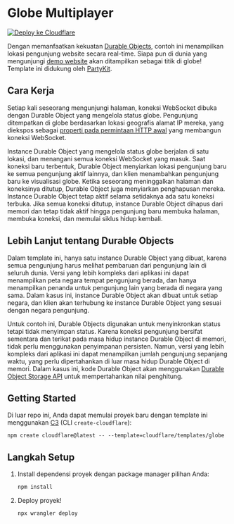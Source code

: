 # Globe Multiplayer

[![Deploy ke Cloudflare](https://deploy.workers.cloudflare.com/button)](https://deploy.workers.cloudflare.com/?url=https://github.com/cloudflare/templates/tree/main/globe)

<!-- dash-content-start -->

Dengan memanfaatkan kekuatan [Durable Objects](https://developers.cloudflare.com/durable-objects/), contoh ini menampilkan lokasi pengunjung website secara real-time. Siapa pun di dunia yang mengunjungi [demo website](https://globe.dimas.fun) akan ditampilkan sebagai titik di globe! Template ini didukung oleh [PartyKit](https://www.partykit.io/).

## Cara Kerja

Setiap kali seseorang mengunjungi halaman, koneksi WebSocket dibuka dengan Durable Object yang mengelola status globe. Pengunjung ditempatkan di globe berdasarkan lokasi geografis alamat IP mereka, yang diekspos sebagai [properti pada permintaan HTTP awal](https://developers.cloudflare.com/workers/runtime-apis/request/#incomingrequestcfproperties) yang membangun koneksi WebSocket.

Instance Durable Object yang mengelola status globe berjalan di satu lokasi, dan menangani semua koneksi WebSocket yang masuk. Saat koneksi baru terbentuk, Durable Object menyiarkan lokasi pengunjung baru ke semua pengunjung aktif lainnya, dan klien menambahkan pengunjung baru ke visualisasi globe. Ketika seseorang meninggalkan halaman dan koneksinya ditutup, Durable Object juga menyiarkan penghapusan mereka. Instance Durable Object tetap aktif selama setidaknya ada satu koneksi terbuka. Jika semua koneksi ditutup, instance Durable Object dihapus dari memori dan tetap tidak aktif hingga pengunjung baru membuka halaman, membuka koneksi, dan memulai siklus hidup kembali.

## Lebih Lanjut tentang Durable Objects

Dalam template ini, hanya satu instance Durable Object yang dibuat, karena semua pengunjung harus melihat pembaruan dari pengunjung lain di seluruh dunia. Versi yang lebih kompleks dari aplikasi ini dapat menampilkan peta negara tempat pengunjung berada, dan hanya menampilkan penanda untuk pengunjung lain yang berada di negara yang sama. Dalam kasus ini, instance Durable Object akan dibuat untuk setiap negara, dan klien akan terhubung ke instance Durable Object yang sesuai dengan negara pengunjung.

Untuk contoh ini, Durable Objects digunakan untuk menyinkronkan status tetapi tidak menyimpan status. Karena koneksi pengunjung bersifat sementara dan terikat pada masa hidup instance Durable Object di memori, tidak perlu menggunakan penyimpanan persisten. Namun, versi yang lebih kompleks dari aplikasi ini dapat menampilkan jumlah pengunjung sepanjang waktu, yang perlu dipertahankan di luar masa hidup Durable Object di memori. Dalam kasus ini, kode Durable Object akan menggunakan [Durable Object Storage API](https://developers.cloudflare.com/durable-objects/api/storage-api/) untuk mempertahankan nilai penghitung.

<!-- dash-content-end -->

## Getting Started

Di luar repo ini, Anda dapat memulai proyek baru dengan template ini menggunakan [C3](https://developers.cloudflare.com/pages/get-started/c3/) (CLI `create-cloudflare`):

```
npm create cloudflare@latest -- --template=cloudflare/templates/globe
```

## Langkah Setup

1. Install dependensi proyek dengan package manager pilihan Anda:
   ```bash
   npm install
   ```
2. Deploy proyek!
   ```bash
   npx wrangler deploy
   ```
